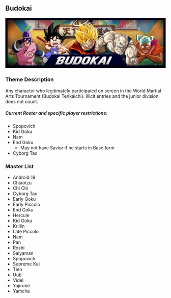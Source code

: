 ## Budokai

![](../images/budokai.jpg)

### Theme Description
Any character who legitimately participated on screen in the World Martial Arts Tournament (Budokai Tenkaichi). Illicit entries and the junior division does not count.

##### Current Roster and specific player restrictions:
- Spopovich
- Kid Goku
- Nam
- End Goku
    - May not have Savior if he starts in Base form
- Cyborg Tao

### Master List
- Android 18
- Chiaotzu
- Chi Chi
- Cyborg Tao
- Early Goku
- Early Piccolo
- End Goku
- Hercule
- Kid Goku
- Krillin
- Late Piccolo
- Nam
- Pan
- Roshi
- Saiyaman
- Spopovich
- Supreme Kai
- Tien
- Uub
- Videl
- Yajirobe
- Yamcha
